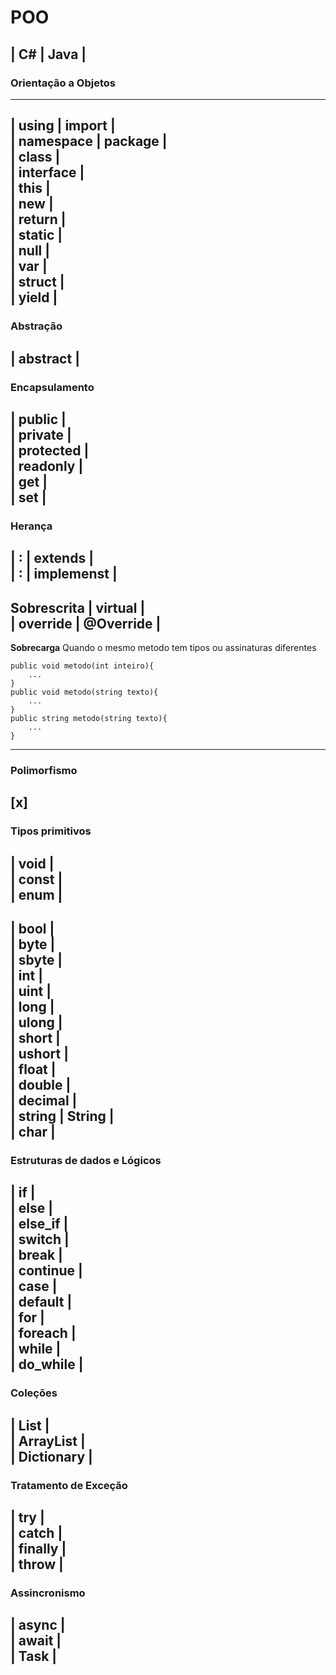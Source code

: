 # POO
##  | C# | Java | 
### Orientação a Objetos
---
 | using | import | <br>
 | namespace | package | <br>
 | class | <br> <!-- Modelo de Objeto -->
 | interface | <br> <!-- Classe que não implementa métodos -->
 | this | <br> <!-- Referência a uma variável da Classe atual -->
 | new | <br> <!-- Instância de objeto -->
 | return | <br> <!-- Retorno de método ou função com tipagem diferente de void -->
 | static | <br>
 | null | <br> <!-- Valor nulo -->
 | var | <br> <!-- Variável global -->
 | struct | <br> <!-- Tupla ou valores diversos com um identificador -->
 | yield | <br>
---
### Abstração
 | abstract | <br>
---
### Encapsulamento
 | public | <br> <!-- Modificador de acesso aberto -->
 | private | <br> <!-- Modificador de acesso fechado -->
 | protected | <br> <!-- Modificador de acesso aberto apenas para classes herdeiras -->
 | readonly | <br>
 | get | <br> <!-- Propriedade de consulta -->
 | set | <br> <!-- Propriedade modificadora -->
---
### Herança
 | : | extends | <br> <!-- Herdar de uma classe pai -->
 | : | implemenst | <br> <!-- Implementar uma classe pai -->
---
**Sobrescrita**
 | virtual | <br>
 | override | @Override | <br>
---
**Sobrecarga**
Quando o mesmo metodo tem tipos ou assinaturas diferentes
```
public void metodo(int inteiro){
    ...
}
public void metodo(string texto){
    ...
}
public string metodo(string texto){
    ...
}
```
---
### Polimorfismo
[x]<br>
---
### Tipos primitivos
 | void | <br> <!-- Tipo vazio -->
 | const | <br> <!-- Valor constante -->
 | enum | <br> <!-- Enumeração de valores -->
---
 | bool | <br> <!-- true e false -->
 | byte | <br> <!-- 0 a 255 -->
 | sbyte | <br> <!-- -128 a 127  -->
 | int | <br> <!-- -2147483648 a 2147483647 -->
 | uint | <br> <!-- 0 a 4294967295 -->
 | long | <br> <!-- -9223372036854775808 a 9223372036854775807 -->
 | ulong | <br> <!-- 0 a 18446744073709551615 -->
 | short | <br> <!-- -32768 a 32767 -->
 | ushort | <br> <!-- 0 a 65535 -->
 | float | <br> <!-- -3.402823E+38 a 3.402823E+38 -->
 | double | <br> <!-- -1.79769313486231E+308d a 1.79769313486231E+308d -->
 | decimal | <br> <!-- 7.9228162514264337593543950335m -->
 | string | String | <br> <!-- "teste" -->
 | char | <br> <!-- 't' -->
---
### Estruturas de dados e Lógicos
 | if | <br>
 | else | <br>
 | else_if | <br>
 | switch | <br>
 | break | <br>
 | continue | <br>
 | case | <br>
 | default | <br>
 | for | <br>
 | foreach | <br>
 | while | <br>
 | do_while | <br>
---
### Coleções
 | List | <br>
 | ArrayList | <br>
 | Dictionary | <br>
---
### Tratamento de Exceção
 | try | <br>
 | catch | <br>
 | finally | <br>
 | throw | <br>
---
### Assincronismo
 | async | <br>
 | await | <br>
 | Task | <br>
---
